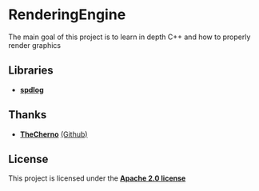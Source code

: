 # RenderingEngine

The main goal of this project is to learn in depth C++ and how to properly render graphics

## Libraries
- **[spdlog](https://github.com/gabime/spdlog)**

## Thanks
- **[TheCherno](https://www.youtube.com/channel/UCQ-W1KE9EYfdxhL6S4twUNw)** [(Github)](https://github.com/TheCherno)

## License

This project is licensed under the **[Apache 2.0 license](https://opensource.org/licenses/Apache-2.0)**
